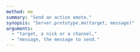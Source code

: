 ```yaml
---
method: me
summary: "Send an action emote."
synopsis: "Server.prototype.me(target, message)"
arguments:
  - "target, a nick or a channel,"
  - "message, the message to send."
---
```

